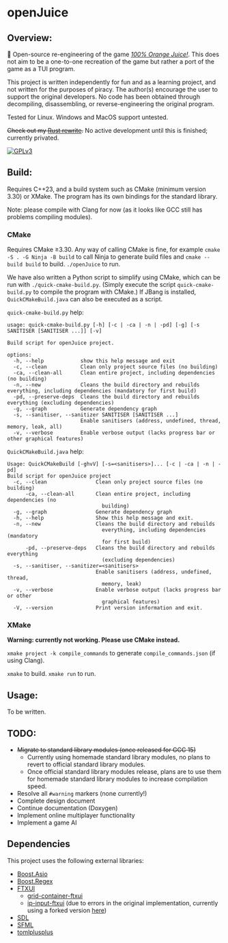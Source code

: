 # openJuice

## Overview:
🍊 Open-source re-engineering of the game [*100% Orange Juice!*](https://store.steampowered.com/app/282800).
This does not aim to be a one-to-one recreation of the game but rather a port of the game as a TUI program.

This project is written independently for fun and as a learning project, and not written for the purposes of piracy. The author(s) encourage the user to support the original developers. No code has been obtained through decompiling, disassembling, or reverse-engineering the original program.

Tested for Linux. Windows and MacOS support untested.

~~Check out my [Rust rewrite](https://github.com/mikomikotaishi/openjuice-rs).~~ No active development until this is finished; currently privated.

[![GPLv3](https://img.shields.io/badge/license-GPLv3-green)](#)

## Build:
Requires C++23, and a build system such as CMake (minimum version 3.30) or XMake. The program has its own bindings for the standard library.

Note: please compile with Clang for now (as it looks like GCC still has problems compiling modules).

### CMake
Requires CMake ≥3.30. 
Any way of calling CMake is fine, for example `cmake -S . -G Ninja -B build` to call Ninja to generate build files and `cmake --build build` to build. `./openJuice` to run.

We have also written a Python script to simplify using CMake, which can be run with `./quick-cmake-build.py`. (Simply execute the script `quick-cmake-build.py` to compile the program with CMake.) If JBang is installed, `QuickCMakeBuild.java` can also be executed as a script.

`quick-cmake-build.py` help:
```
usage: quick-cmake-build.py [-h] [-c | -ca | -n | -pd] [-g] [-s SANITISER [SANITISER ...]] [-v]

Build script for openJuice project.

options:
  -h, --help            show this help message and exit
  -c, --clean           Clean only project source files (no building)
  -ca, --clean-all      Clean entire project, including dependencies (no building)
  -n, --new             Cleans the build directory and rebuilds everything, including dependencies (mandatory for first build)
  -pd, --preserve-deps  Cleans the build directory and rebuilds everything (excluding dependencies)
  -g, --graph           Generate dependency graph
  -s, --sanitiser, --sanitizer SANITISER [SANITISER ...]
                        Enable sanitisers (address, undefined, thread, memory, leak, all)
  -v, --verbose         Enable verbose output (lacks progress bar or other graphical features)
```

`QuickCMakeBuild.java` help:
```
Usage: QuickCMakeBuild [-ghvV] [-s=<sanitisers>]... [-c | -ca | -n | -pd]
Build script for openJuice project
  -c, --clean                Clean only project source files (no building)
      -ca, --clean-all       Clean entire project, including dependencies (no
                               building)
  -g, --graph                Generate dependency graph
  -h, --help                 Show this help message and exit.
  -n, --new                  Cleans the build directory and rebuilds
                               everything, including dependencies (mandatory
                               for first build)
      -pd, --preserve-deps   Cleans the build directory and rebuilds everything
                               (excluding dependencies)
  -s, --sanitiser, --sanitizer=<sanitisers>
                             Enable sanitisers (address, undefined, thread,
                               memory, leak)
  -v, --verbose              Enable verbose output (lacks progress bar or other
                               graphical features)
  -V, --version              Print version information and exit.
```

### XMake
**Warning: currently not working. Please use CMake instead.**

`xmake project -k compile_commands` to generate `compile_commands.json` (if using Clang).

`xmake` to build. `xmake run` to run.

## Usage:
To be written.

## TODO:
* ~~Migrate to standard library modules (once released for GCC 15)~~
    - Currently using homemade standard library modules, no plans to revert to official standard library modules.
    - Once official standard library modules release, plans are to use them for homemade standard library modules to increase compilation speed.
* Resolve all `#warning` markers (none currently!)
* Complete design document
* Continue documentation (Doxygen)
* Implement online multiplayer functionality
* Implement a game AI

## Dependencies
This project uses the following external libraries:
- [Boost.Asio](https://github.com/boostorg/asio)
- [Boost.Regex](https://github.com/boostorg/regex)
- [FTXUI](https://github.com/ArthurSonzogni/FTXUI)
  - [grid-container-ftxui](https://github.com/mingsheng13/grid-container-ftxui)
  - [ip-input-ftxui](https://github.com/mingsheng13/ip-input-ftxui) (due to errors in the original implementation, currently using a forked version [here](https://github.com/mikomikotaishi/ip-input-ftxui))
- [SDL](https://github.com/libsdl-org/SDL)
- [SFML](https://github.com/SFML/SFML)
- [tomlplusplus](https://github.com/marzer/tomlplusplus)